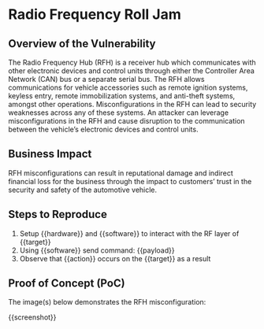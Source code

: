 # Radio Frequency Roll Jam

## Overview of the Vulnerability

The Radio Frequency Hub (RFH) is a receiver hub which communicates with other electronic devices and control units through either the Controller Area Network (CAN) bus or a separate serial bus. The RFH allows communications for vehicle accessories such as remote ignition systems, keyless entry, remote immobilization systems, and anti-theft systems, amongst other operations. Misconfigurations in the RFH can lead to security weaknesses across any of these systems. An attacker can leverage misconfigurations in the RFH and cause disruption to the communication between the vehicle’s electronic devices and control units.

## Business Impact

RFH misconfigurations can result in reputational damage and indirect financial loss for the business through the impact to customers’ trust in the security and safety of the automotive vehicle.

## Steps to Reproduce

1. Setup {{hardware}} and {{software}} to interact with the RF layer of {{target}}
1. Using {{software}} send command: {{payload}}
1. Observe that {{action}} occurs on the {{target}} as a result

## Proof of Concept (PoC)

The image(s) below demonstrates the RFH misconfiguration:

{{screenshot}}
